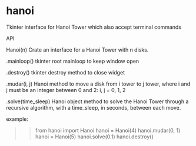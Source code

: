 # hanoi
Tkinter interface for Hanoi Tower which also accept terminal commands 

API

Hanoi(n)
  Crate an interface for a Hanoi Tower with n disks.

.mainloop()
  tkinter root mainloop to keep window open

.destroy()
  tkinter destroy method to close widget

.mudar(i, j)
  Hanoi method to move a disk from i tower to j tower, where i and j must be an integer between 0 and 2: i, j = 0, 1, 2

.solve(time_sleep)
  Hanoi object method to solve the Hanoi Tower through a recursive algorithm, with a time_sleep, in seconds, between each move. 

example:

>> from hanoi import Hanoi
>> hanoi = Hanoi(4)
>> hanoi.mudar(0, 1)
>> hanoi = Hanoi(5)
>> hanoi.solve(0.1)
>> hanoi.destroy()

